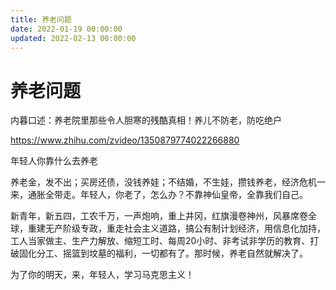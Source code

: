 ```yaml
---
title: 养老问题
date: 2022-01-19 00:00:00
updated: 2022-02-13 00:00:00
---
```


# 养老问题

内暮口述：养老院里那些令人胆寒的残酷真相！养儿不防老，防吃绝户

https://www.zhihu.com/zvideo/1350879774022266880

年轻人你靠什么去养老

养老金，发不出；买房还债，没钱养娃；不结婚，不生娃，攒钱养老，经济危机一来，通胀全带走。年轻人，你老了，怎么办？不靠神仙皇帝，全靠我们自己。

新青年，新五四，工农千万，一声炮响，重上井冈，红旗漫卷神州，风暴席卷全球，重建无产阶级专政，重走社会主义道路，搞公有制计划经济，用信息化加持，工人当家做主、生产力解放、缩短工时、每周20小时、非考试非学历的教育、打破固化分工、摇篮到坟墓的福利，一切都有了。那时候，养老自然就解决了。

为了你的明天，来，年轻人，学习马克思主义！
